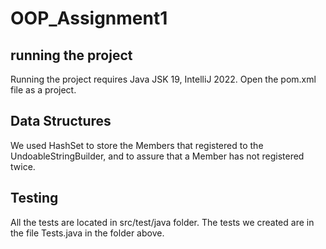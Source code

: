 # OOP_Assignment1
## running the project
Running the project requires Java JSK 19, IntelliJ 2022.
Open the pom.xml file as a project.
## Data Structures
We used HashSet to store the Members that registered to the UndoableStringBuilder, and to assure that a Member has not registered twice.
## Testing
All the tests are located in src/test/java folder.
The tests we created are in the file Tests.java in the folder above.
